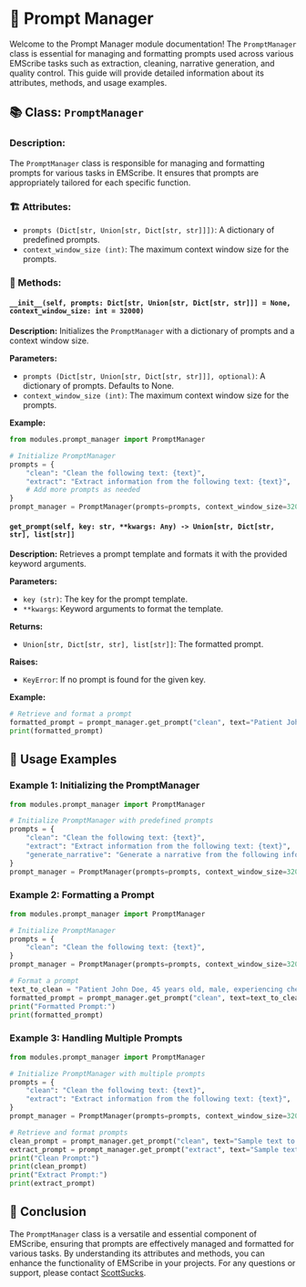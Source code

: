 # 🚀 Prompt Manager

Welcome to the Prompt Manager module documentation! The `PromptManager` class is essential for managing and formatting prompts used across various EMScribe tasks such as extraction, cleaning, narrative generation, and quality control. This guide will provide detailed information about its attributes, methods, and usage examples.

## 📚 Class: `PromptManager`

### **Description:**
The `PromptManager` class is responsible for managing and formatting prompts for various tasks in EMScribe. It ensures that prompts are appropriately tailored for each specific function.

### 🏗️ Attributes:

- `prompts (Dict[str, Union[str, Dict[str, str]]])`: A dictionary of predefined prompts.
- `context_window_size (int)`: The maximum context window size for the prompts.

### 🚀 Methods:

#### `__init__(self, prompts: Dict[str, Union[str, Dict[str, str]]] = None, context_window_size: int = 32000)`

**Description:**
Initializes the `PromptManager` with a dictionary of prompts and a context window size.

**Parameters:**
- `prompts (Dict[str, Union[str, Dict[str, str]]], optional)`: A dictionary of prompts. Defaults to None.
- `context_window_size (int)`: The maximum context window size for the prompts.

**Example:**

```python
from modules.prompt_manager import PromptManager

# Initialize PromptManager
prompts = {
    "clean": "Clean the following text: {text}",
    "extract": "Extract information from the following text: {text}",
    # Add more prompts as needed
}
prompt_manager = PromptManager(prompts=prompts, context_window_size=32000)
```

#### `get_prompt(self, key: str, **kwargs: Any) -> Union[str, Dict[str, str], list[str]]`

**Description:**
Retrieves a prompt template and formats it with the provided keyword arguments.

**Parameters:**
- `key (str)`: The key for the prompt template.
- `**kwargs`: Keyword arguments to format the template.

**Returns:**
- `Union[str, Dict[str, str], list[str]]`: The formatted prompt.

**Raises:**
- `KeyError`: If no prompt is found for the given key.

**Example:**

```python
# Retrieve and format a prompt
formatted_prompt = prompt_manager.get_prompt("clean", text="Patient John Doe, 45 years old, male.")
print(formatted_prompt)
```

## 🌟 Usage Examples

### Example 1: Initializing the PromptManager

```python
from modules.prompt_manager import PromptManager

# Initialize PromptManager with predefined prompts
prompts = {
    "clean": "Clean the following text: {text}",
    "extract": "Extract information from the following text: {text}",
    "generate_narrative": "Generate a narrative from the following information: {info}",
}
prompt_manager = PromptManager(prompts=prompts, context_window_size=32000)
```

### Example 2: Formatting a Prompt

```python
from modules.prompt_manager import PromptManager

# Initialize PromptManager
prompts = {
    "clean": "Clean the following text: {text}",
}
prompt_manager = PromptManager(prompts=prompts, context_window_size=32000)

# Format a prompt
text_to_clean = "Patient John Doe, 45 years old, male, experiencing chest pain for the past 2 hours."
formatted_prompt = prompt_manager.get_prompt("clean", text=text_to_clean)
print("Formatted Prompt:")
print(formatted_prompt)
```

### Example 3: Handling Multiple Prompts

```python
from modules.prompt_manager import PromptManager

# Initialize PromptManager with multiple prompts
prompts = {
    "clean": "Clean the following text: {text}",
    "extract": "Extract information from the following text: {text}",
}
prompt_manager = PromptManager(prompts=prompts, context_window_size=32000)

# Retrieve and format prompts
clean_prompt = prompt_manager.get_prompt("clean", text="Sample text to clean.")
extract_prompt = prompt_manager.get_prompt("extract", text="Sample text to extract information from.")
print("Clean Prompt:")
print(clean_prompt)
print("Extract Prompt:")
print(extract_prompt)
```

## 🎉 Conclusion

The `PromptManager` class is a versatile and essential component of EMScribe, ensuring that prompts are effectively managed and formatted for various tasks. By understanding its attributes and methods, you can enhance the functionality of EMScribe in your projects. For any questions or support, please contact [ScottSucks](https://github.com/ScottSucksAtProgramming).
